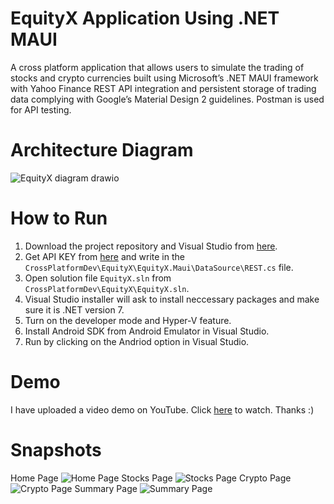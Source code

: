 # EquityX Application Using .NET MAUI
A cross platform application that allows users to simulate the trading of stocks and crypto currencies built using Microsoft’s .NET MAUI framework with Yahoo Finance REST API integration and persistent storage of trading data complying with Google’s Material Design 2 guidelines. Postman is used for API testing.
# Architecture Diagram
![EquityX diagram drawio](https://github.com/faranak-cs/CrossPlatformDev/assets/73027299/78ba2965-da4c-46ec-bd43-b9900b2ef936)
# How to Run
1. Download the project repository and Visual Studio from [here](https://visualstudio.microsoft.com/).
2. Get API KEY from [here](https://financeapi.net/) and write in the `CrossPlatformDev\EquityX\EquityX.Maui\DataSource\REST.cs` file.
3. Open solution file `EquityX.sln` from `CrossPlatformDev\EquityX\EquityX.sln`.
4. Visual Studio installer will ask to install neccessary packages and make sure it is .NET version 7.
5. Turn on the developer mode and Hyper-V feature.
6. Install Android SDK from Android Emulator in Visual Studio.
7. Run by clicking on the Andriod option in Visual Studio.
# Demo
I have uploaded a video demo on YouTube. Click [here](https://youtu.be/BlYBxOLs41o) to watch. Thanks :)
# Snapshots
Home Page
![Home Page](https://github.com/faranak-cs/CrossPlatformDev/assets/73027299/199702e2-716a-49e4-8f86-20eee7a2a644)
Stocks Page
![Stocks Page](https://github.com/faranak-cs/CrossPlatformDev/assets/73027299/abee09fc-9c66-485b-b430-23ef847f6818)
Crypto Page
![Crypto Page](https://github.com/faranak-cs/CrossPlatformDev/assets/73027299/9e8a30ff-27d8-4ea3-bebb-86af62e9a93a)
Summary Page
![Summary Page](https://github.com/faranak-cs/CrossPlatformDev/assets/73027299/bc39b914-a933-4694-8373-0972b251874d)





